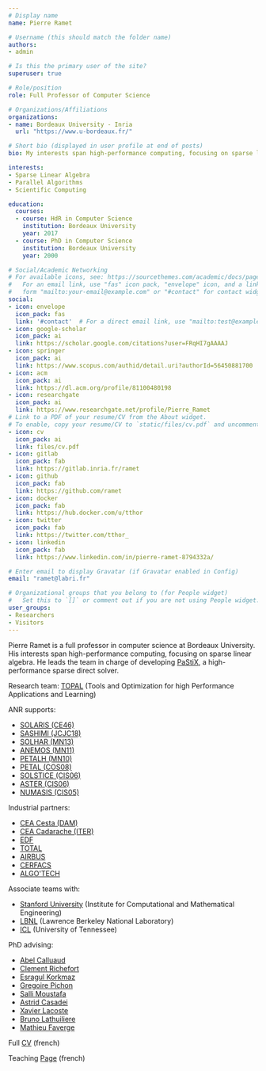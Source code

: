 ```yaml
---
# Display name
name: Pierre Ramet

# Username (this should match the folder name)
authors:
- admin

# Is this the primary user of the site?
superuser: true

# Role/position
role: Full Professor of Computer Science

# Organizations/Affiliations
organizations:
- name: Bordeaux University - Inria
  url: "https://www.u-bordeaux.fr/"

# Short bio (displayed in user profile at end of posts)
bio: My interests span high-performance computing, focusing on sparse linear algebra. I am the developer of [PaStiX](https://gitlab.inria.fr/solverstack/pastix), a high-performance sparse direct solver.

interests:
- Sparse Linear Algebra
- Parallel Algorithms
- Scientific Computing

education:
  courses:
  - course: HdR in Computer Science
    institution: Bordeaux University
    year: 2017
  - course: PhD in Computer Science
    institution: Bordeaux University
    year: 2000

# Social/Academic Networking
# For available icons, see: https://sourcethemes.com/academic/docs/page-builder/#icons
#   For an email link, use "fas" icon pack, "envelope" icon, and a link in the
#   form "mailto:your-email@example.com" or "#contact" for contact widget.
social:
- icon: envelope
  icon_pack: fas
  link: '#contact'  # For a direct email link, use "mailto:test@example.org".
- icon: google-scholar
  icon_pack: ai
  link: https://scholar.google.com/citations?user=FRqHI7gAAAAJ
- icon: springer
  icon_pack: ai
  link: https://www.scopus.com/authid/detail.uri?authorId=56450881700
- icon: acm
  icon_pack: ai
  link: https://dl.acm.org/profile/81100480198
- icon: researchgate
  icon_pack: ai
  link: https://www.researchgate.net/profile/Pierre_Ramet
# Link to a PDF of your resume/CV from the About widget.
# To enable, copy your resume/CV to `static/files/cv.pdf` and uncomment the lines below.
- icon: cv
  icon_pack: ai
  link: files/cv.pdf
- icon: gitlab
  icon_pack: fab
  link: https://gitlab.inria.fr/ramet
- icon: github
  icon_pack: fab
  link: https://github.com/ramet
- icon: docker
  icon_pack: fab
  link: https://hub.docker.com/u/tthor
- icon: twitter
  icon_pack: fab
  link: https://twitter.com/tthor_
- icon: linkedin
  icon_pack: fab
  link: https://www.linkedin.com/in/pierre-ramet-8794332a/

# Enter email to display Gravatar (if Gravatar enabled in Config)
email: "ramet@labri.fr"

# Organizational groups that you belong to (for People widget)
#   Set this to `[]` or comment out if you are not using People widget.
user_groups:
- Researchers
- Visitors
---
```


Pierre Ramet is a full professor in computer science at Bordeaux University. His interests span high-performance computing, focusing on sparse linear algebra.
He leads the team in charge of developing [PaStiX](https://gitlab.inria.fr/solverstack/pastix), a high-performance sparse direct solver.

Research team: [TOPAL](http://team.inria.fr/topal) (Tools and Optimization for high Performance Applications and Learning)

ANR supports:

- [SOLARIS (CE46)](https://www.irit.fr/solharis/)
- [SASHIMI (JCJC18)](http://solhar.gforge.inria.fr)
- [SOLHAR (MN13)](http://solhar.gforge.inria.fr)
- [ANEMOS (MN11)](http://aster.gforge.inria.fr")
- [PETALH (MN10)](http://petal.saclay.inria.fr)
- [PETAL (COS08)](http://petal.saclay.inria.fr)
- [SOLSTICE (CIS06)](http://solstice.gforge.inria.fr)
- [ASTER (CIS06)](http://aster.gforge.inria.fr)
- [NUMASIS (CIS05)](http://numasis.gforge.inria.fr)

Industrial partners:

- [CEA Cesta (DAM)](http://www.cea.fr/Pages/le-cea/les-centres-cea/cesta.aspx)
- [CEA Cadarache (ITER)](http://irfm.cea.fr/)
- [EDF](https://www.edf.fr/groupe-edf/qui-sommes-nous/activites/recherche-et-developpement)
- [TOTAL](https://www.total.com/)
- [AIRBUS](http://www.airbus.com/)
- [CERFACS](https://cerfacs.fr/)
- [ALGO'TECH](http://www.algotech-informatique.com/)

Associate teams with:

- [Stanford University](https://icme.stanford.edu/") (Institute for Computational and Mathematical Engineering)
- [LBNL](http://crd.lbl.gov) (Lawrence Berkeley National Laboratory)
- [ICL](http://icl.cs.utk.edu/) (University of Tennessee)

PhD advising:

- [Abel Calluaud](bib/Author/CALLUAUD-A.html)
- [Clement Richefort](bib/Author/RICHEFORT-C.html)
- [Esragul Korkmaz](bib/Author/KORKMAZ-E.html)
- [Gregoire Pichon](bib/Author/PICHON-G.html)
- [Salli Moustafa](bib/Author/MOUSTAFA-S.html)
- [Astrid Casadei](bib/Author/CASADEI-A.html)
- [Xavier Lacoste](bib/Author/LACOSTE-X.html)
- [Bruno Lathuiliere](bib/Author/LATHUILIERE-B.html)
- [Mathieu Faverge](bib/Author/FAVERGE-M.html)

Full [CV](files/cv-fr.pdf) (french)

Teaching [Page](https://ramet.gitlab.io/) (french)
